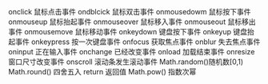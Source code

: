 onclick      鼠标点击事件
ondblcick    鼠标双击事件
onmousedowm  鼠标按下事件
onmouseup    鼠标抬起事件
onmouseover  鼠标移入事件
onmouseout   鼠标移出事件
onmousemove  鼠标移动事件
onkeydown    键盘按下事件
onkeyup      键盘抬起事件
onkeypress   按一次键盘事件
onfocus      获取焦点事件
onblur       失去焦点事件
oninput      正在输入事件
onchange     已经改变事件
onload       加载结束事件
onresize     窗口尺寸改变事件
onscroll     滚动条发生滚动事件
Math.random()随机数[0,1)
Math.round() 四舍五入
return       返回值
Math.pow()   指数次幂
